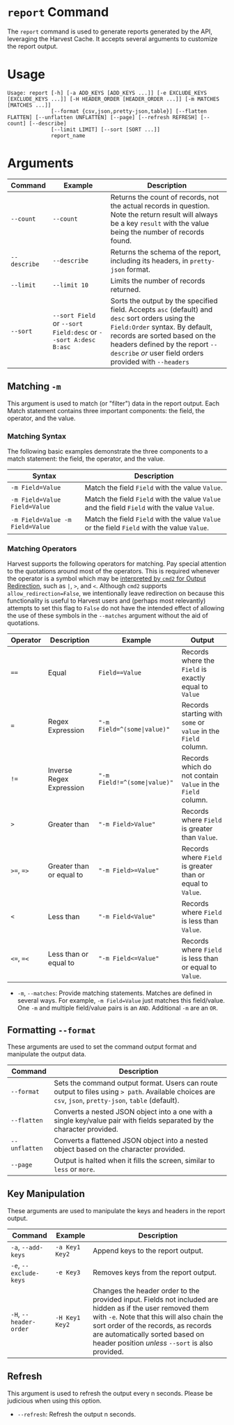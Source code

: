 # `report` Command

The `report` command is used to generate reports generated by the API, leveraging the Harvest Cache. It accepts several arguments to customize the report output.

# Usage
```
Usage: report [-h] [-a ADD_KEYS [ADD_KEYS ...]] [-e EXCLUDE_KEYS [EXCLUDE_KEYS ...]] [-H HEADER_ORDER [HEADER_ORDER ...]] [-m MATCHES [MATCHES ...]]
              [--format {csv,json,pretty-json,table}] [--flatten FLATTEN] [--unflatten UNFLATTEN] [--page] [--refresh REFRESH] [--count] [--describe]
              [--limit LIMIT] [--sort [SORT ...]]
              report_name
```

# Arguments

| Command      | Example                                                        | Description                                                                                                                                                                                                                                                      |
|--------------|----------------------------------------------------------------|------------------------------------------------------------------------------------------------------------------------------------------------------------------------------------------------------------------------------------------------------------------|
| `--count`    | `--count`                                                      | Returns the count of records, not the actual records in question. Note the return result will always be a key `result` with the value being the number of records found.                                                                                         |
| `--describe` | `--describe`                                                   | Returns the schema of the report, including its headers, in `pretty-json` format.                                                                                                                                                                                |
| `--limit`    | `--limit 10`                                                   | Limits the number of records returned.                                                                                                                                                                                                                           |
| `--sort`     | `--sort Field` or `--sort Field:desc` or `--sort A:desc B:asc` | Sorts the output by the specified field. Accepts `asc` (default) and `desc` sort orders using the `Field:Order` syntax. By default, records are sorted based on the headers defined by the report `--describe` _or_ user field orders provided with `--headers`  |

## Matching `-m`
This argument is used to match (or "filter") data in the report output. Each Match statement contains three important components: the field, the operator, and the value.

### Matching Syntax
The following basic examples demonstrate the three components to a match statement: the field, the operator, and the value.

| Syntax                          | Description                                                                                  |
|---------------------------------|----------------------------------------------------------------------------------------------|
| `-m Field=Value`                | Match the field `Field` with the value `Value`.                                              |
| `-m Field=Value Field=Value`    | Match the field `Field` with the value `Value` and the field `Field` with the value `Value`. |
| `-m Field=Value -m Field=Value` | Match the field `Field` with the value `Value` or the field `Field` with the value `Value`.  |


### Matching Operators
Harvest supports the following operators for matching. Pay special attention to the quotations around most of the operators. This is required whenever the operator is a symbol which may be [interpreted by `cmd2` for Output Redirection](https://cmd2.readthedocs.io/en/latest/features/redirection.html), such as `|`, `>`, and `<`. Although `cmd2` supports `allow_redirection=False`, we intentionally leave redirection on because this functionality is useful to Harvest users and (perhaps most relevantly) attempts to set this flag to `False` do not have the intended effect of allowing the use of these symbols in the `--matches` argument without the aid of quotations.

| Operator   | Description              | Example                      | Output                                                         | 
|------------|--------------------------|------------------------------|----------------------------------------------------------------|
| `==`       | Equal                    | `Field==Value`               | Records where the `Field` is exactly equal to `Value`          |
| `=`        | Regex Expression         | `"-m Field=^(some\|value)"`  | Records starting with `some` or `value` in the `Field` column. |
| `!=`       | Inverse Regex Expression | `"-m Field!=^(some\|value)"` | Records which do not contain `Value` in the `Field` column.    |
| `>`        | Greater than             | `"-m Field>Value"`           | Records where `Field` is greater than `Value`.                 | 
| `>=`, `=>` | Greater than or equal to | `"-m Field>=Value"`          | Records where `Field` is greater than or equal to `Value`.     |
| `<`        | Less than                | `"-m Field<Value"`           | Records where `Field` is less than `Value`.                    | 
| `<=`, `=<` | Less than or equal to    | `"-m Field<=Value"`          | Records where `Field` is less than or equal to `Value`.        |


- `-m`, `--matches`: Provide matching statements. Matches are defined in several ways. For example, `-m Field=Value` just matches this field/value. One `-m` and multiple field/value pairs is an `AND`. Additional `-m` are an `OR`.

## Formatting `--format`

These arguments are used to set the command output format and manipulate the output data.

| Command       | Description                                                                                                                                            |
|---------------|--------------------------------------------------------------------------------------------------------------------------------------------------------|
| `--format`    | Sets the command output format. Users can route output to files using `> path`. Available choices are `csv`, `json`, `pretty-json`, `table` (default). |
| `--flatten`   | Converts a nested JSON object into a one with a single key/value pair with fields separated by the character provided.                                 |
| `--unflatten` | Converts a flattened JSON object into a nested object based on the character provided.                                                                 |
| `--page`      | Output is halted when it fills the screen, similar to `less` or `more`.                                                                                |

## Key Manipulation
These arguments are used to manipulate the keys and headers in the report output.

| Command                | Example        | Description                                                                                                                                                                                                                                                                          |
|------------------------|----------------|--------------------------------------------------------------------------------------------------------------------------------------------------------------------------------------------------------------------------------------------------------------------------------------|
| `-a`, `--add-keys`     | `-a Key1 Key2` | Append keys to the report output.                                                                                                                                                                                                                                                    |
| `-e`, `--exclude-keys` | `-e Key3`      | Removes keys from the report output.                                                                                                                                                                                                                                                 |
| `-H`, `--header-order` | `-H Key1 Key2` | Changes the header order to the provided input. Fields not included are hidden as if the user removed them with `-e`. Note that this will also chain the sort order of the records, as records are automatically sorted based on header position _unless_ `--sort` is also provided. |

## Refresh
This argument is used to refresh the output every n seconds. Please be judicious when using this option.
- `--refresh`: Refresh the output n seconds.

